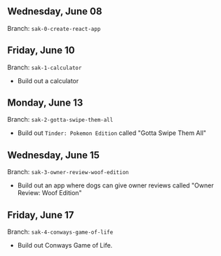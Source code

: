 ## Wednesday, June 08
Branch: `sak-0-create-react-app`

## Friday, June 10
Branch: `sak-1-calculator`

* Build out a calculator


## Monday, June 13
Branch: `sak-2-gotta-swipe-them-all`

* Build out `Tinder: Pokemon Edition` called "Gotta Swipe Them All"

## Wednesday, June 15
Branch: `sak-3-owner-review-woof-edition`

* Build out an app where dogs can give owner reviews called "Owner Review: Woof Edition"

## Friday, June 17
Branch: `sak-4-conways-game-of-life`

* Build out Conways Game of Life.
